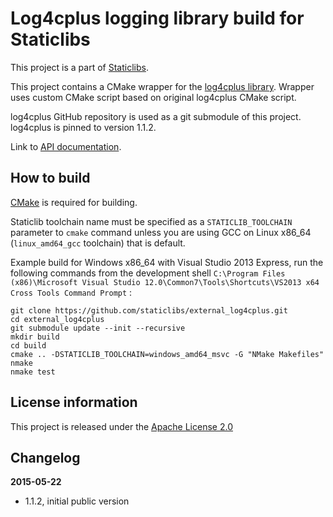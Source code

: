 Log4cplus logging library build for Staticlibs
==============================================

This project is a part of [Staticlibs](http://staticlibs.net/).

This project contains a CMake wrapper for the [log4cplus library](https://github.com/log4cplus/log4cplus). 
Wrapper uses custom CMake script based on original log4cplus CMake script.

log4cplus GitHub repository is used as a git submodule of this project. log4cplus is pinned to version 1.1.2.

Link to [API documentation](http://log4cplus.sourceforge.net/docs/html/).

How to build
------------

[CMake](http://cmake.org/) is required for building.

Staticlib toolchain name must be specified as a `STATICLIB_TOOLCHAIN` parameter to `cmake` command
unless you are using GCC on Linux x86_64 (`linux_amd64_gcc` toolchain) that is default.

Example build for Windows x86_64 with Visual Studio 2013 Express, run the following commands 
from the development shell `C:\Program Files (x86)\Microsoft Visual Studio 12.0\Common7\Tools\Shortcuts\VS2013 x64 Cross Tools Command Prompt` :

    git clone https://github.com/staticlibs/external_log4cplus.git
    cd external_log4cplus
    git submodule update --init --recursive
    mkdir build
    cd build
    cmake .. -DSTATICLIB_TOOLCHAIN=windows_amd64_msvc -G "NMake Makefiles"
    nmake
    nmake test

License information
-------------------

This project is released under the [Apache License 2.0](http://www.apache.org/licenses/LICENSE-2.0)

Changelog
---------

**2015-05-22**

 * 1.1.2, initial public version
